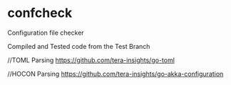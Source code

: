 # confcheck
Configuration file checker

Compiled and Tested code from the Test Branch

//TOML Parsing
https://github.com/tera-insights/go-toml

//HOCON Parsing
https://github.com/tera-insights/go-akka-configuration

